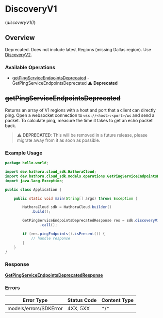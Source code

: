 # DiscoveryV1
(*discoveryV1()*)

## Overview

Deprecated. Does not include latest Regions (missing Dallas region). Use [DiscoveryV2](https://hathora.dev/api#tag/DiscoveryV2).

### Available Operations

* [~~getPingServiceEndpointsDeprecated~~](#getpingserviceendpointsdeprecated) - GetPingServiceEndpointsDeprecated :warning: **Deprecated**

## ~~getPingServiceEndpointsDeprecated~~

Returns an array of V1 regions with a host and port that a client can directly ping. Open a websocket connection to `wss://<host>:<port>/ws` and send a packet. To calculate ping, measure the time it takes to get an echo packet back.

> :warning: **DEPRECATED**: This will be removed in a future release, please migrate away from it as soon as possible.

### Example Usage

<!-- UsageSnippet language="java" operationID="GetPingServiceEndpointsDeprecated" method="get" path="/discovery/v1/ping" -->
```java
package hello.world;

import dev.hathora.cloud_sdk.HathoraCloud;
import dev.hathora.cloud_sdk.models.operations.GetPingServiceEndpointsDeprecatedResponse;
import java.lang.Exception;

public class Application {

    public static void main(String[] args) throws Exception {

        HathoraCloud sdk = HathoraCloud.builder()
            .build();

        GetPingServiceEndpointsDeprecatedResponse res = sdk.discoveryV1().getPingServiceEndpointsDeprecated()
                .call();

        if (res.pingEndpoints().isPresent()) {
            // handle response
        }
    }
}
```

### Response

**[GetPingServiceEndpointsDeprecatedResponse](../../models/operations/GetPingServiceEndpointsDeprecatedResponse.md)**

### Errors

| Error Type             | Status Code            | Content Type           |
| ---------------------- | ---------------------- | ---------------------- |
| models/errors/SDKError | 4XX, 5XX               | \*/\*                  |